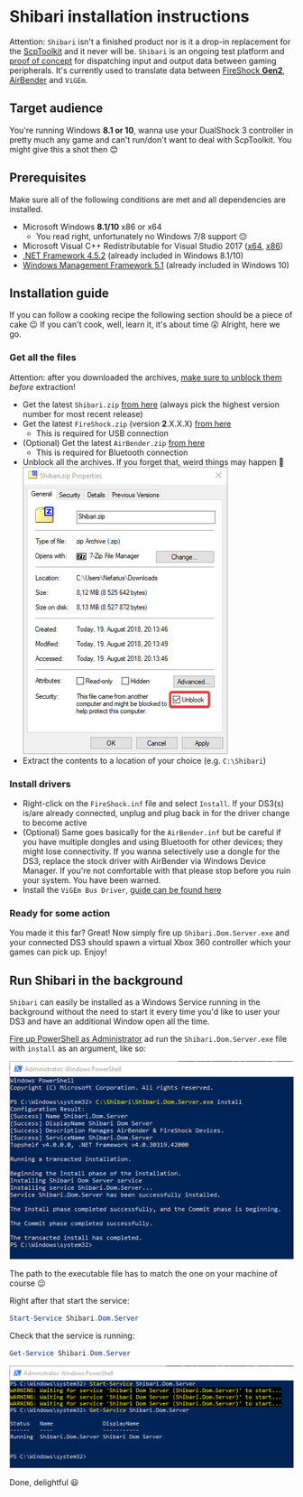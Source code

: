 # Shibari installation instructions

Attention: `Shibari` isn't a finished product nor is it a drop-in replacement for the [ScpToolkit](https://github.com/nefarius/ScpToolkit) and it never will be. `Shibari` is an ongoing test platform and [proof of concept](https://en.wikipedia.org/wiki/Proof_of_concept) for dispatching input and output data between gaming peripherals. It's currently used to translate data between [FireShock **Gen2**](https://github.com/ViGEm/FireShock), [AirBender](https://github.com/ViGEm/AirBender) and `ViGEm`.

## Target audience

You're running Windows **8.1 or 10**, wanna use your DualShock 3 controller in pretty much any game and can't run/don't want to deal with ScpToolkit. You might give this a shot then 😊

## Prerequisites

Make sure all of the following conditions are met and all dependencies are installed.

- Microsoft Windows **8.1/10** x86 or x64
  - You read right, unfortunately no Windows 7/8 support 😔
- Microsoft Visual C++ Redistributable for Visual Studio 2017 ([x64](https://go.microsoft.com/fwlink/?LinkId=746572), [x86](https://go.microsoft.com/fwlink/?LinkId=746571))
- [.NET Framework 4.5.2](https://www.microsoft.com/en-ca/download/details.aspx?id=42642) (already included in Windows 8.1/10)
- [Windows Management Framework 5.1](https://docs.microsoft.com/en-us/powershell/wmf/5.1/install-configure) (already included in Windows 10)

## Installation guide

If you can follow a cooking recipe the following section should be a piece of cake 😉 If you can't cook, well, learn it, it's about time 😲 Alright, here we go.

### Get all the files

Attention: after you downloaded the archives, [make sure to unblock them](https://blogs.msdn.microsoft.com/delay/p/unblockingdownloadedfile/) *before* extraction!

- Get the latest `Shibari.zip` [from here](https://buildbot.vigem.org/builds/Shibari/master/) (always pick the highest version number for most recent release)
- Get the latest `FireShock.zip` (version **2**.X.X.X) [from here](https://downloads.vigem.org/projects/FireShock/stable/)
  - This is required for USB connection
- (Optional) Get the latest `AirBender.zip` [from here](https://downloads.vigem.org/projects/AirBender/stable/)
  - This is required for Bluetooth connection
- Unblock all the archives. If you forget that, weird things may happen 🙁
  ![2018-08-19_20-14-22.png](img/2018-08-19_20-14-22.png)
- Extract the contents to a location of your choice (e.g. `C:\Shibari`)

### Install drivers

- Right-click on the `FireShock.inf` file and select `Install`. If your DS3(s) is/are already connected, unplug and plug back in for the driver change to become active
- (Optional) Same goes basically for the `AirBender.inf` but be careful if you have multiple dongles and using Bluetooth for other devices; they might lose connectivity. If you wanna selectively use a dongle for the DS3, replace the stock driver with AirBender via Windows Device Manager. If you're not comfortable with that please stop before you ruin your system. You have been warned.
- Install the `ViGEm Bus Driver`, [guide can be found here](vigem-bus-driver-installation.md)

### Ready for some action

You made it this far? Great! Now simply fire up `Shibari.Dom.Server.exe` and your connected DS3 should spawn a virtual Xbox 360 controller which your games can pick up. Enjoy!

## Run Shibari in the background

`Shibari` can easily be installed as a Windows Service running in the background without the need to start it every time you'd like to user your DS3 and have an additional Window open all the time.

[Fire up PowerShell as Administrator](https://www.top-password.com/blog/5-ways-to-run-powershell-as-administrator-in-windows-10/) ad run the `Shibari.Dom.Server.exe` file with `install` as an argument, like so:

![powershell_2018-08-19_20-17-52.png](img/powershell_2018-08-19_20-17-52.png)

The path to the executable file has to match the one on your machine of course 😉

Right after that start the service:

```PowerShell
Start-Service Shibari.Dom.Server
```

Check that the service is running:

```PowerShell
Get-Service Shibari.Dom.Server
```

![powershell_2018-08-19_20-18-35.png](img/powershell_2018-08-19_20-18-35.png)

Done, delightful 😃